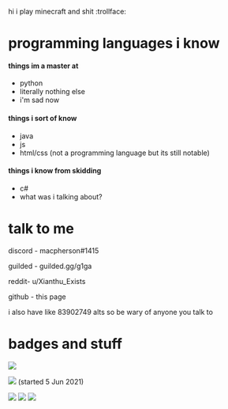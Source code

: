 hi i play minecraft and shit :trollface:

# programming languages i know
#### things im a master at
- python
- literally nothing else
- i'm sad now
#### things i sort of know
- java
- js
- html/css (not a programming language but its still notable)
#### things i know from skidding
- c#
- what was i talking about?

# talk to me
discord - macpherson#1415

guilded - guilded.gg/g1ga

reddit- u/Xianthu_Exists

github - this page

i also have like 83902749 alts so be wary of anyone you talk to

# badges and stuff
<img align="center" src="https://github-readme-stats.vercel.app/api/?username=Errorcrafter&theme=prussian"/>


<img src="https://komarev.com/ghpvc/?username=Errorcrafter2&color=brightgreen&style=flat-square"> (started 5 Jun 2021)


<img src="https://img.shields.io/github/followers/Errorcrafter?color=blue&logo=red&logoColor=red&style=flat-square"> <img src="https://img.shields.io/badge/i%20hate%20my-life-yellow?style=flat-square"> <img src="https://img.shields.io/badge/hail-sun%20corp-ff6739?style=flat-square">
